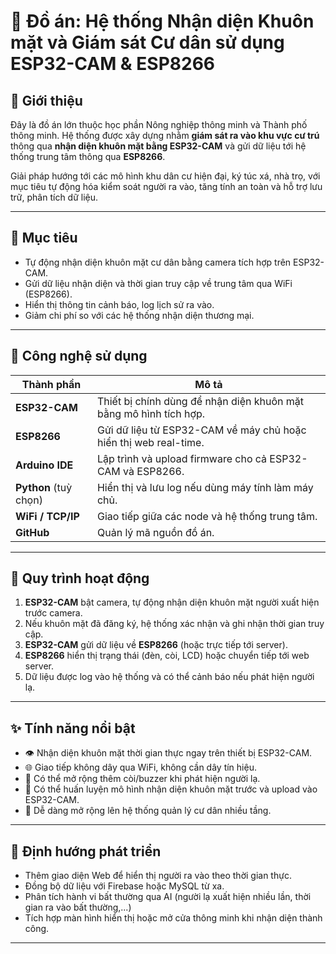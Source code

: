 # 📸 Đồ án: Hệ thống Nhận diện Khuôn mặt và Giám sát Cư dân sử dụng ESP32-CAM & ESP8266

## 📌 Giới thiệu

Đây là đồ án lớn thuộc học phần Nông nghiệp thông minh và Thành phố thông minh. Hệ thống được xây dựng nhằm **giám sát ra vào khu vực cư trú** thông qua **nhận diện khuôn mặt bằng ESP32-CAM** và gửi dữ liệu tới hệ thống trung tâm thông qua **ESP8266**.

Giải pháp hướng tới các mô hình khu dân cư hiện đại, ký túc xá, nhà trọ, với mục tiêu tự động hóa kiểm soát người ra vào, tăng tính an toàn và hỗ trợ lưu trữ, phân tích dữ liệu.

---

## 🎯 Mục tiêu

- Tự động nhận diện khuôn mặt cư dân bằng camera tích hợp trên ESP32-CAM.
- Gửi dữ liệu nhận diện và thời gian truy cập về trung tâm qua WiFi (ESP8266).
- Hiển thị thông tin cảnh báo, log lịch sử ra vào.
- Giảm chi phí so với các hệ thống nhận diện thương mại.

---

## 🧰 Công nghệ sử dụng

| Thành phần       | Mô tả                                                                 |
|------------------|----------------------------------------------------------------------|
| **ESP32-CAM**    | Thiết bị chính dùng để nhận diện khuôn mặt bằng mô hình tích hợp.   |
| **ESP8266**      | Gửi dữ liệu từ ESP32-CAM về máy chủ hoặc hiển thị web real-time.     |
| **Arduino IDE**  | Lập trình và upload firmware cho cả ESP32-CAM và ESP8266.            |
| **Python** (tuỳ chọn) | Hiển thị và lưu log nếu dùng máy tính làm máy chủ.                  |
| **WiFi / TCP/IP**| Giao tiếp giữa các node và hệ thống trung tâm.                      |
| **GitHub**       | Quản lý mã nguồn đồ án.                                               |

---

## 🔄 Quy trình hoạt động

1. **ESP32-CAM** bật camera, tự động nhận diện khuôn mặt người xuất hiện trước camera.
2. Nếu khuôn mặt đã đăng ký, hệ thống xác nhận và ghi nhận thời gian truy cập.
3. **ESP32-CAM** gửi dữ liệu về **ESP8266** (hoặc trực tiếp tới server).
4. **ESP8266** hiển thị trạng thái (đèn, còi, LCD) hoặc chuyển tiếp tới web server.
5. Dữ liệu được log vào hệ thống và có thể cảnh báo nếu phát hiện người lạ.

---

## ✨ Tính năng nổi bật

- 👁️ Nhận diện khuôn mặt thời gian thực ngay trên thiết bị ESP32-CAM.
- 🌐 Giao tiếp không dây qua WiFi, không cần dây tín hiệu.
- 🔔 Có thể mở rộng thêm còi/buzzer khi phát hiện người lạ.
- 🧠 Có thể huấn luyện mô hình nhận diện khuôn mặt trước và upload vào ESP32-CAM.
- 🧩 Dễ dàng mở rộng lên hệ thống quản lý cư dân nhiều tầng.

---

## 🚀 Định hướng phát triển

- Thêm giao diện Web để hiển thị người ra vào theo thời gian thực.
- Đồng bộ dữ liệu với Firebase hoặc MySQL từ xa.
- Phân tích hành vi bất thường qua AI (người lạ xuất hiện nhiều lần, thời gian ra vào bất thường,...)
- Tích hợp màn hình hiển thị hoặc mở cửa thông minh khi nhận diện thành công.

---
